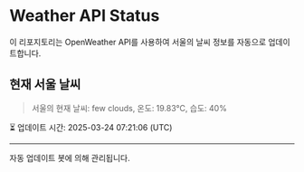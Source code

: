 
# Weather API Status

이 리포지토리는 OpenWeather API를 사용하여 서울의 날씨 정보를 자동으로 업데이트합니다.

## 현재 서울 날씨
> 서울의 현재 날씨: few clouds, 온도: 19.83°C, 습도: 40%

⏳ 업데이트 시간: 2025-03-24 07:21:06 (UTC)

---
자동 업데이트 봇에 의해 관리됩니다.
